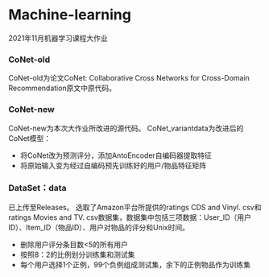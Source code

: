 # Machine-learning
2021年11月机器学习课程大作业
### CoNet-old
CoNet-old为论文CoNet: Collaborative Cross Networks for Cross-Domain Recommendation原文中原代码。
### CoNet-new
CoNet-new为本次大作业所改进的源代码。
CoNet_variantdata为改进后的CoNet模型：
+ 将CoNet改为预测评分，添加AntoEncoder自编码器提取特征
+ 将原始输入变为经过自编码预先训练好的用户/物品特征矩阵
### DataSet：data
已上传至Releases。
选取了Amazon平台所提供的ratings CDS and Vinyl. csv和ratings Movies and TV. csv数据集，数据集中包括三项数据：User_ID（用户ID）、Item_ID（物品ID）、用户对物品的评分和Unix时间。
+ 删除用户评分条目数<5的所有用户
+ 按照8：2的比例划分训练集和测试集
+ 每个用户选择1个正例，99个负例组成测试集，余下的正例物品作为训练集
